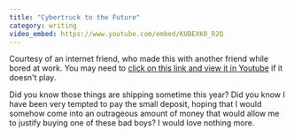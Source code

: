 ```yaml
---
title: "Cybertruck to the Future"
category: writing
video_embed: https://www.youtube.com/embed/KUBEXK0_R2Q
---
```

Courtesy of an internet friend, who made this with another friend while bored at work. You may need to <a href="https://www.youtube.com/watch?v=KUBEXK0_R2Q" target="_blank">click on this link and view it in Youtube</a> if it doesn't play.

Did you know those things are shipping sometime this year? Did you know I have been very tempted to pay the small deposit, hoping that I would somehow come into an outrageous amount of money that would allow me to justify buying one of these bad boys? I would love nothing more.
